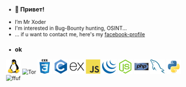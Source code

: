 - ### 👋 Привет!
- I’m Mr Xoder
- I'm interested in Bug-Bounty hunting, OSINT...
- ... if u want to contact me, here's my [facebook-profile](https://www.facebook.com/profile.php?lst=100084748959056%3A100084748959056%3A1662648222)
- ### ok
  
 <div>   
    <img src="https://github.com/devicons/devicon/blob/master/icons/linux/linux-original.svg" title="linux" width=40 heigth=40/>
    <img src="https://github.com/TheTorProject/tor-media/blob/master/Onion%20Icon/Onion_Purple_Background_Icon.svg" title="Tor" width=40 heigth=40/>
    <img src="https://github.com/devicons/devicon/blob/master/icons/css3/css3-original-wordmark.svg" title="css3" width=40 heigth=40/>
    <img src="https://github.com/devicons/devicon/blob/master/icons/c/c-original.svg" title="c" width=40 heigth=40/>
    <img src="https://github.com/devicons/devicon/blob/master/icons/express/express-original.svg" title="express" width=40 heigth=40/>
    <img src="https://github.com/devicons/devicon/blob/master/icons/javascript/javascript-original.svg" title="js" width=40 heigth=40/>
    <img src="https://github.com/devicons/devicon/blob/master/icons/jquery/jquery-original.svg" title="jquery" width=40 heigth=40/>
    <img src="https://github.com/devicons/devicon/blob/master/icons/nodejs/nodejs-original.svg" title="nodejs" width=40 heigth=40/>
    <img src="https://github.com/devicons/devicon/blob/master/icons/php/php-original.svg" title="php" width=40 heigth=40/>
    <img src="https://github.com/devicons/devicon/blob/master/icons/mysql/mysql-original.svg" title="mysql" width=40 heigth=40/>
    <img src="https://github.com/devicons/devicon/blob/master/icons/python/python-original.svg" title="python" width=40 heigth=40/>
    <img src="https://github.com/ffuf/ffuf/blob/master/_img/ffuf_run_logo_600.png" title="ffuf" width=40 heigth=40/>
 </div>
